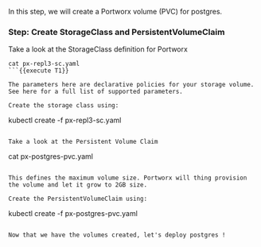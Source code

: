 In this step, we will create a Portworx volume (PVC) for postgres.

### Step: Create StorageClass and PersistentVolumeClaim

Take a look at the StorageClass definition for Portworx
```
cat px-repl3-sc.yaml
```{{execute T1}}

The parameters here are declarative policies for your storage volume. See here for a full list of supported parameters.
  
Create the storage class using:
```
kubectl create -f px-repl3-sc.yaml
```{{execute T1}}

Take a look at the Persistent Volume Claim
```
cat px-postgres-pvc.yaml
```{{execute T1}}

This defines the maximum volume size. Portworx will thing provision the volume and let it grow to 2GB size.
 
Create the PersistentVolumeClaim using:
```
kubectl create -f px-postgres-pvc.yaml
```{{execute T1}}

Now that we have the volumes created, let's deploy postgres !
